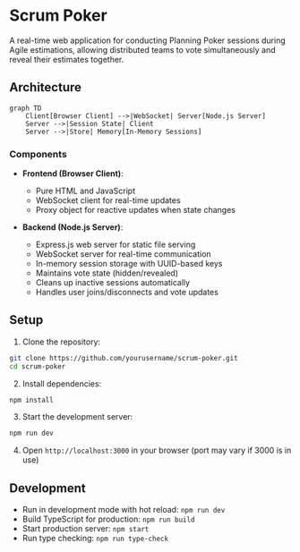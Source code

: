 # Scrum Poker

A real-time web application for conducting Planning Poker sessions during Agile estimations, allowing distributed teams to vote simultaneously and reveal their estimates together.

## Architecture

```mermaid
graph TD
    Client[Browser Client] -->|WebSocket| Server[Node.js Server]
    Server -->|Session State| Client
    Server -->|Store| Memory[In-Memory Sessions]
```

### Components

- **Frontend (Browser Client)**:

  - Pure HTML and JavaScript
  - WebSocket client for real-time updates
  - Proxy object for reactive updates when state changes

- **Backend (Node.js Server)**:
  - Express.js web server for static file serving
  - WebSocket server for real-time communication
  - In-memory session storage with UUID-based keys
  - Maintains vote state (hidden/revealed)
  - Cleans up inactive sessions automatically
  - Handles user joins/disconnects and vote updates

## Setup

1. Clone the repository:

```bash
git clone https://github.com/yourusername/scrum-poker.git
cd scrum-poker
```

2. Install dependencies:

```bash
npm install
```

3. Start the development server:

```bash
npm run dev
```

4. Open `http://localhost:3000` in your browser (port may vary if 3000 is in use)

## Development

- Run in development mode with hot reload: `npm run dev`
- Build TypeScript for production: `npm run build`
- Start production server: `npm start`
- Run type checking: `npm run type-check`
